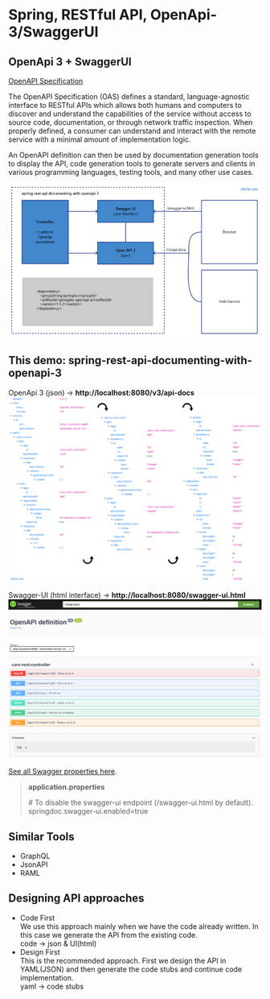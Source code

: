 # Spring, RESTful API, OpenApi-3/SwaggerUI

## OpenApi 3 + SwaggerUI

[OpenAPI Specification](https://swagger.io/specification/)  

The OpenAPI Specification (OAS) defines a standard, language-agnostic interface to RESTful APIs which allows both humans and computers to discover and understand the capabilities of the service without access to source code, documentation, or through network traffic inspection. When properly defined, a consumer can understand and interact with the remote service with a minimal amount of implementation logic.  

An OpenAPI definition can then be used by documentation generation tools to display the API, code generation tools to generate servers and clients in various programming languages, testing tools, and many other use cases.  

![spring-rest-api-documenting-with-openapi-3-1.png](spring-rest-api-documenting-with-openapi-3-1.png?id=1)

## This demo: spring-rest-api-documenting-with-openapi-3

OpenApi 3 (json) &rarr; **http://localhost:8080/v3/api-docs**  
![spring-rest-api-documenting-with-openapi-3-2.png](spring-rest-api-documenting-with-openapi-3-2.png?id=1)

Swagger-UI (html interface) &rarr; **http://localhost:8080/swagger-ui.html**  
![spring-rest-api-documenting-with-openapi-3-3.png](spring-rest-api-documenting-with-openapi-3-3.png?id=1)

[See all Swagger properties here](https://springdoc.org/#swagger-ui-properties).
> **application.properties**  
>  
>  \# To disable the swagger-ui endpoint (/swagger-ui.html by default).  
>  springdoc.swagger-ui.enabled=true

## Similar Tools
* GraphQL
* JsonAPI
* RAML

## Designing API approaches
* Code First  
We use this approach mainly when we have the code already written. In this case we generate the API from the existing code.  
code &rarr; json & UI(html)  
* Design First  
This is the recommended approach. First we design the API in YAML(JSON) and then generate the code stubs and continue code implementation.  
yaml &rarr; code stubs  



